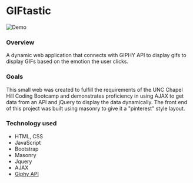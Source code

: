 # GIFtastic

![Demo](https://github.com/clairestolp/giftastic/blob/master/demo.gif?raw=true)

### Overview
A dynamic web application that connects with GIPHY API to display gifs to display GIFs based on the emotion the user clicks.

### Goals
This small web was created to fulfill the requirements of the UNC Chapel Hill Coding Bootcamp and demonstrates proficiency in using AJAX to get data from an API and jQuery to display the data dynamically. The front end of this project was built using masonry to give it a "pinterest" style layout.

### Technology used
* HTML, CSS
* JavaScript
* Bootstrap
* Masonry
* Jquery
* AJAX
* [Giphy API](https://github.com/Giphy)




